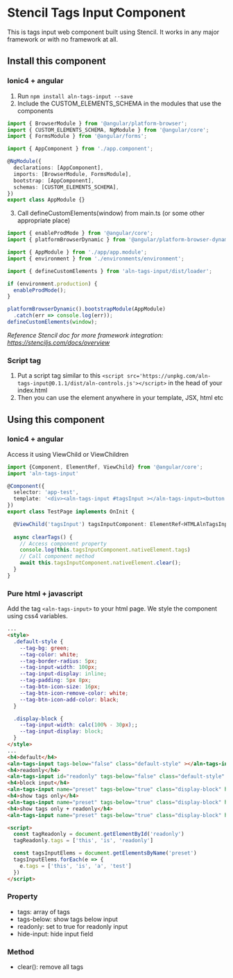 # Stencil Tags Input Component

This is tags input web component built using Stencil. It works in any major framework or with no framework at all.

## Install this component

### Ionic4 + angular
1. Run `npm install aln-tags-input --save`
2. Include the CUSTOM_ELEMENTS_SCHEMA in the modules that use the components
```ts
import { BrowserModule } from '@angular/platform-browser';
import { CUSTOM_ELEMENTS_SCHEMA, NgModule } from '@angular/core';
import { FormsModule } from '@angular/forms';

import { AppComponent } from './app.component';

@NgModule({
  declarations: [AppComponent],
  imports: [BrowserModule, FormsModule],
  bootstrap: [AppComponent],
  schemas: [CUSTOM_ELEMENTS_SCHEMA],
})
export class AppModule {}
```
3. Call defineCustomElements(window) from main.ts (or some other appropriate place)
```ts
import { enableProdMode } from '@angular/core';
import { platformBrowserDynamic } from '@angular/platform-browser-dynamic';

import { AppModule } from './app/app.module';
import { environment } from './environments/environment';

import { defineCustomElements } from 'aln-tags-input/dist/loader';

if (environment.production) {
  enableProdMode();
}

platformBrowserDynamic().bootstrapModule(AppModule)
  .catch(err => console.log(err));
defineCustomElements(window);
```
*Reference Stencil doc for more framework integration: https://stenciljs.com/docs/overview*

### Script tag
1. Put a script tag similar to this `<script src='https://unpkg.com/aln-tags-input@0.1.1/dist/aln-controls.js'></script>` in the head of your index.html
2. Then you can use the element anywhere in your template, JSX, html etc

## Using this component
### Ionic4 + angular
Access it using ViewChild or ViewChildren
```ts
import {Component, ElementRef, ViewChild} from '@angular/core';
import 'aln-tags-input'

@Component({
  selector: 'app-test',
  template: '<div><aln-tags-input #tagsInput ></aln-tags-input><button (click)="clearTags()">Remove all tags</button></div>'
})
export class TestPage implements OnInit {

  @ViewChild('tagsInput') tagsInputComponent: ElementRef<HTMLAlnTagsInputElement>;
  
  async clearTags() {
    // Access component property
    console.log(this.tagsInputComponent.nativeElement.tags)
    // Call component method
    await this.tagsInputComponent.nativeElement.clear();
  }
}
```

### Pure html + javascript
Add the tag `<aln-tags-input>` to your html page. We style the component using css4 variables.
```html
...
<style>
  .default-style {
    --tag-bg: green;
    --tag-color: white;
    --tag-border-radius: 5px;
    --tag-input-width: 100px;
    --tag-input-display: inline;
    --tag-padding: 5px 8px;
    --tag-btn-icon-size: 16px;
    --tag-btn-icon-remove-color: white;
    --tag-btn-icon-add-color: black;
  }

  .display-block {
    --tag-input-width: calc(100% - 30px);;
    --tag-input-display: block;
  }
</style>
...
<h4>default</h4>
<aln-tags-input tags-below="false" class="default-style" ></aln-tags-input>
<h4>readonly</h4>
<aln-tags-input id="readonly" tags-below="false" class="default-style" readonly="true"></aln-tags-input>
<h4>block input</h4>
<aln-tags-input name="preset" tags-below="true" class="display-block" hide-input="false"></aln-tags-input>
<h4>show tags only</h4>
<aln-tags-input name="preset" tags-below="true" class="display-block" hide-input="true"></aln-tags-input>
<h4>show tags only + readonly</h4>
<aln-tags-input name="preset" tags-below="true" class="display-block" hide-input="true" readonly="true"></aln-tags-input>

<script>
  const tagReadonly = document.getElementById('readonly')
  tagReadonly.tags = ['this', 'is', 'readonly']

  const tagsInputElems = document.getElementsByName('preset')
  tagsInputElems.forEach(e => {
    e.tags = ['this', 'is', 'a', 'test']
  })
</script>

```

### Property
- tags: array of tags
- tags-below: show tags below input
- readonly: set to true for readonly input
- hide-input: hide input field
### Method
- clear(): remove all tags